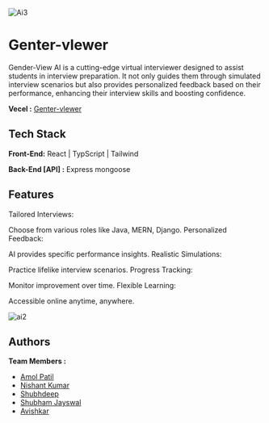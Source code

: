 ![Ai3](https://github.com/amolkpatil22/genter-viewer/assets/130532573/2ec7f58e-1daa-47b7-8c74-ed068e269ba8)


# Genter-vlewer
 Gender-View AI is a cutting-edge virtual interviewer designed to assist students in interview preparation. It not only guides them through simulated interview scenarios but also provides personalized feedback based on their performance, enhancing their interview skills and boosting confidence.

**Vecel :**  [Genter-vlewer](https://genterviewer.vercel.app/)
## Tech Stack

**Front-End:** React | TypScript | Tailwind

**Back-End [API] :** Express mongoose

## Features
 Tailored Interviews:

Choose from various roles like Java, MERN, Django.
Personalized Feedback:

AI provides specific performance insights.
Realistic Simulations:

Practice lifelike interview scenarios.
Progress Tracking:

Monitor improvement over time.
Flexible Learning:

Accessible online anytime, anywhere.
 
![ai2](https://github.com/amolkpatil22/genter-viewer/assets/130532573/e74a6af0-667d-4a3a-9958-929835fa222f)

## Authors
**Team Members :**
- [Amol Patil](https://github.com/amolkpatil22)
- [Nishant Kumar ](https://github.com/nishantkr163)
- [Shubhdeep](https://github.com/dev-subhadeep)
- [Shubham Jayswal](https://github.com/shubham-masai) 
- [Avishkar](https://github.com/aavishkark) 
